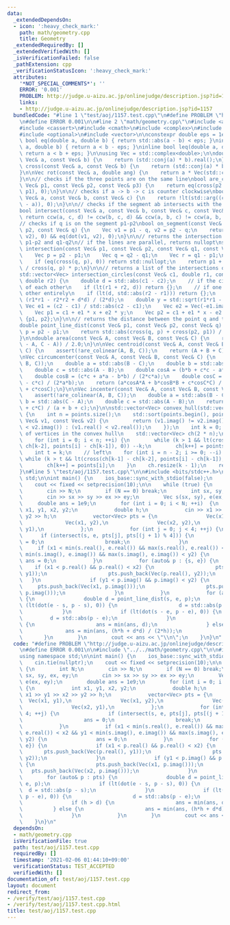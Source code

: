 ```yaml
---
data:
  _extendedDependsOn:
  - icon: ':heavy_check_mark:'
    path: math/geometry.cpp
    title: Geometry
  _extendedRequiredBy: []
  _extendedVerifiedWith: []
  _isVerificationFailed: false
  _pathExtension: cpp
  _verificationStatusIcon: ':heavy_check_mark:'
  attributes:
    '*NOT_SPECIAL_COMMENTS*': ''
    ERROR: '0.001'
    PROBLEM: http://judge.u-aizu.ac.jp/onlinejudge/description.jsp?id=1157
    links:
    - http://judge.u-aizu.ac.jp/onlinejudge/description.jsp?id=1157
  bundledCode: "#line 1 \"test/aoj/1157.test.cpp\"\n#define PROBLEM \"http://judge.u-aizu.ac.jp/onlinejudge/description.jsp?id=1157\"\
    \n#define ERROR 0.001\n\n#line 2 \"math/geometry.cpp\"\n#include <algorithm>\n\
    #include <cassert>\n#include <cmath>\n#include <complex>\n#include <iostream>\n\
    #include <optional>\n#include <vector>\n\nconstexpr double eps = 1e-12;\n\ninline\
    \ bool eq(double a, double b) { return std::abs(a - b) < eps; }\ninline bool lt(double\
    \ a, double b) { return a < b - eps; }\ninline bool leq(double a, double b) {\
    \ return a < b + eps; }\n\nusing Vec = std::complex<double>;\n\ndouble dot(const\
    \ Vec& a, const Vec& b) {\n    return (std::conj(a) * b).real();\n}\n\ndouble\
    \ cross(const Vec& a, const Vec& b) {\n    return (std::conj(a) * b).imag();\n\
    }\n\nVec rot(const Vec& a, double ang) {\n    return a * Vec(std::cos(ang), std::sin(ang));\n\
    }\n\n// checks if the three points are on the same line\nbool are_colinear(const\
    \ Vec& p1, const Vec& p2, const Vec& p3) {\n    return eq(cross(p2 - p1, p3 -\
    \ p1), 0);\n}\n\n// checks if a -> b -> c is counter clockwise\nbool ccw(const\
    \ Vec& a, const Vec& b, const Vec& c) {\n    return !lt(std::arg((c - a) / (b\
    \ - a)), 0);\n}\n\n// checks if the segment ab intersects with the segment cd\n\
    bool intersect(const Vec& a, const Vec& b, const Vec& c, const Vec& d) {\n   \
    \ return ccw(a, c, d) != ccw(b, c, d) && ccw(a, b, c) != ccw(a, b, d);\n}\n\n\
    // checks if q is on the segment p1-p2\nbool on_segment(const Vec& p1, const Vec&\
    \ p2, const Vec& q) {\n    Vec v1 = p1 - q, v2 = p2 - q;\n    return eq(cross(v1,\
    \ v2), 0) && eq(dot(v1, v2), 0);\n}\n\n// returns the intersection of the lines\
    \ p1-p2 and q1-q2\n// if the lines are parallel, returns nullopt\nstd::optional<Vec>\
    \ intersection(const Vec& p1, const Vec& p2, const Vec& q1, const Vec& q2) {\n\
    \    Vec p = p2 - p1;\n    Vec q = q2 - q1;\n    Vec r = q1 - p1;\n    // if parallel\n\
    \    if (eq(cross(q, p), 0)) return std::nullopt;\n    return p1 + cross(q, r)\
    \ / cross(q, p) * p;\n}\n\n// returns a list of the intersections of two circles\n\
    std::vector<Vec> intersection_circles(const Vec& c1, double r1, const Vec& c2,\
    \ double r2) {\n    double d = std::abs(c1 - c2);\n    // if the circles are outside\
    \ of each other\n    if (lt(r1 + r2, d)) return {};\n    // if one contains the\
    \ other entirely\n    if (lt(d, std::abs(r2 - r1))) return {};\n    double x =\
    \ (r1*r1 - r2*r2 + d*d) / (2*d);\n    double y = std::sqrt(r1*r1 - x*x);\n   \
    \ Vec e1 = (c2 - c1) / std::abs(c2 - c1);\n    Vec e2 = Vec(-e1.imag(), e1.real());\n\
    \    Vec p1 = c1 + e1 * x + e2 * y;\n    Vec p2 = c1 + e1 * x - e2 * y;\n    return\
    \ {p1, p2};\n}\n\n// returns the distance between the point q and the line p1-p2\n\
    double point_line_dist(const Vec& p1, const Vec& p2, const Vec& q) {\n    Vec\
    \ p = p2 - p1;\n    return std::abs(cross(q, p) + cross(p2, p1)) / std::abs(p);\n\
    }\n\ndouble area(const Vec& A, const Vec& B, const Vec& C) {\n    return std::abs(cross(B\
    \ - A, C - A)) / 2.0;\n}\n\nVec centroid(const Vec& A, const Vec& B, const Vec&\
    \ C) {\n    assert(!are_colinear(A, B, C));\n    return (A + B + C) / 3.0;\n}\n\
    \nVec circumcenter(const Vec& A, const Vec& B, const Vec& C) {\n    assert(!are_colinear(A,\
    \ B, C));\n    double a = std::abs(B - C);\n    double b = std::abs(C - A);\n\
    \    double c = std::abs(A - B);\n    double cosA = (b*b + c*c - a*a) / (2*b*c);\n\
    \    double cosB = (c*c + a*a - b*b) / (2*c*a);\n    double cosC = (a*a + b*b\
    \ - c*c) / (2*a*b);\n    return (a*cosA*A + b*cosB*B + c*cosC*C) / (a*cosA + b*cosB\
    \ + c*cosC);\n}\n\nVec incenter(const Vec& A, const Vec& B, const Vec& C) {\n\
    \    assert(!are_colinear(A, B, C));\n    double a = std::abs(B - C);\n    double\
    \ b = std::abs(C - A);\n    double c = std::abs(A - B);\n    return (a*A + b*B\
    \ + c*C) / (a + b + c);\n}\n\nstd::vector<Vec> convex_hull(std::vector<Vec>& points)\
    \ {\n    int n = points.size();\n    std::sort(points.begin(), points.end(), [](const\
    \ Vec& v1, const Vec& v2) {\n        return (v1.imag() != v2.imag()) ? (v1.imag()\
    \ < v2.imag()) : (v1.real() < v2.real());\n    });\n    int k = 0; // the number\
    \ of vertices in the convex hull\n    std::vector<Vec> ch(2 * n);\n    // right\n\
    \    for (int i = 0; i < n; ++i) {\n        while (k > 1 && lt(cross(ch[k-1] -\
    \ ch[k-2], points[i] - ch[k-1]), 0)) --k;\n        ch[k++] = points[i];\n    }\n\
    \    int t = k;\n    // left\n    for (int i = n - 2; i >= 0; --i) {\n       \
    \ while (k > t && lt(cross(ch[k-1] - ch[k-2], points[i] - ch[k-1]), 0)) --k;\n\
    \        ch[k++] = points[i];\n    }\n    ch.resize(k - 1);\n    return ch;\n\
    }\n#line 5 \"test/aoj/1157.test.cpp\"\n\n#include <bits/stdc++.h>\nusing namespace\
    \ std;\n\nint main() {\n    ios_base::sync_with_stdio(false);\n    cin.tie(nullptr);\n\
    \    cout << fixed << setprecision(10);\n\n    while (true) {\n        int N;\n\
    \        cin >> N;\n        if (N == 0) break;\n        int sx, sy, ex, ey;\n\
    \        cin >> sx >> sy >> ex >> ey;\n        Vec s(sx, sy), e(ex, ey);\n   \
    \     double ans = 1e9;\n        for (int i = 0; i < N; ++i)  {\n            int\
    \ x1, y1, x2, y2;\n            double h;\n            cin >> x1 >> y1 >> x2 >>\
    \ y2 >> h;\n            vector<Vec> pts = {\n                Vec(x1, y1),\n  \
    \              Vec(x1, y2),\n                Vec(x2, y2),\n                Vec(x2,\
    \ y1),\n            };\n            for (int j = 0; j < 4; ++j) {\n          \
    \      if (intersect(s, e, pts[j], pts[(j + 1) % 4])) {\n                    ans\
    \ = 0;\n                    break;\n                }\n            }\n       \
    \     if (x1 < min(s.real(), e.real()) && max(s.real(), e.real()) < x2 && y1 <\
    \ min(s.imag(), e.imag()) && max(s.imag(), e.imag()) < y2) {\n               \
    \ ans = 0;\n            }\n            for (auto& p : {s, e}) {\n            \
    \    if (x1 < p.real() && p.real() < x2) {\n                    pts.push_back(Vec(p.real(),\
    \ y1));\n                    pts.push_back(Vec(p.real(), y2));\n             \
    \   }\n                if (y1 < p.imag() && p.imag() < y2) {\n               \
    \     pts.push_back(Vec(x1, p.imag()));\n                    pts.push_back(Vec(x2,\
    \ p.imag()));\n                }\n            }\n            for (auto& p : pts)\
    \ {\n                double d = point_line_dist(s, e, p);\n                if\
    \ (lt(dot(e - s, p - s), 0)) {\n                    d = std::abs(p - s);\n   \
    \             }\n                if (lt(dot(s - e, p - e), 0)) {\n           \
    \         d = std::abs(p - e);\n                }\n                if (h > d)\
    \ {\n                    ans = min(ans, d);\n                } else {\n      \
    \              ans = min(ans, (h*h + d*d) / (2*h));\n                }\n     \
    \       }\n        }\n        cout << ans << \"\\n\";\n    }\n}\n"
  code: "#define PROBLEM \"http://judge.u-aizu.ac.jp/onlinejudge/description.jsp?id=1157\"\
    \n#define ERROR 0.001\n\n#include \"../../math/geometry.cpp\"\n\n#include <bits/stdc++.h>\n\
    using namespace std;\n\nint main() {\n    ios_base::sync_with_stdio(false);\n\
    \    cin.tie(nullptr);\n    cout << fixed << setprecision(10);\n\n    while (true)\
    \ {\n        int N;\n        cin >> N;\n        if (N == 0) break;\n        int\
    \ sx, sy, ex, ey;\n        cin >> sx >> sy >> ex >> ey;\n        Vec s(sx, sy),\
    \ e(ex, ey);\n        double ans = 1e9;\n        for (int i = 0; i < N; ++i) \
    \ {\n            int x1, y1, x2, y2;\n            double h;\n            cin >>\
    \ x1 >> y1 >> x2 >> y2 >> h;\n            vector<Vec> pts = {\n              \
    \  Vec(x1, y1),\n                Vec(x1, y2),\n                Vec(x2, y2),\n\
    \                Vec(x2, y1),\n            };\n            for (int j = 0; j <\
    \ 4; ++j) {\n                if (intersect(s, e, pts[j], pts[(j + 1) % 4])) {\n\
    \                    ans = 0;\n                    break;\n                }\n\
    \            }\n            if (x1 < min(s.real(), e.real()) && max(s.real(),\
    \ e.real()) < x2 && y1 < min(s.imag(), e.imag()) && max(s.imag(), e.imag()) <\
    \ y2) {\n                ans = 0;\n            }\n            for (auto& p : {s,\
    \ e}) {\n                if (x1 < p.real() && p.real() < x2) {\n             \
    \       pts.push_back(Vec(p.real(), y1));\n                    pts.push_back(Vec(p.real(),\
    \ y2));\n                }\n                if (y1 < p.imag() && p.imag() < y2)\
    \ {\n                    pts.push_back(Vec(x1, p.imag()));\n                 \
    \   pts.push_back(Vec(x2, p.imag()));\n                }\n            }\n    \
    \        for (auto& p : pts) {\n                double d = point_line_dist(s,\
    \ e, p);\n                if (lt(dot(e - s, p - s), 0)) {\n                  \
    \  d = std::abs(p - s);\n                }\n                if (lt(dot(s - e,\
    \ p - e), 0)) {\n                    d = std::abs(p - e);\n                }\n\
    \                if (h > d) {\n                    ans = min(ans, d);\n      \
    \          } else {\n                    ans = min(ans, (h*h + d*d) / (2*h));\n\
    \                }\n            }\n        }\n        cout << ans << \"\\n\";\n\
    \    }\n}\n"
  dependsOn:
  - math/geometry.cpp
  isVerificationFile: true
  path: test/aoj/1157.test.cpp
  requiredBy: []
  timestamp: '2021-02-06 01:44:10+09:00'
  verificationStatus: TEST_ACCEPTED
  verifiedWith: []
documentation_of: test/aoj/1157.test.cpp
layout: document
redirect_from:
- /verify/test/aoj/1157.test.cpp
- /verify/test/aoj/1157.test.cpp.html
title: test/aoj/1157.test.cpp
---
```

